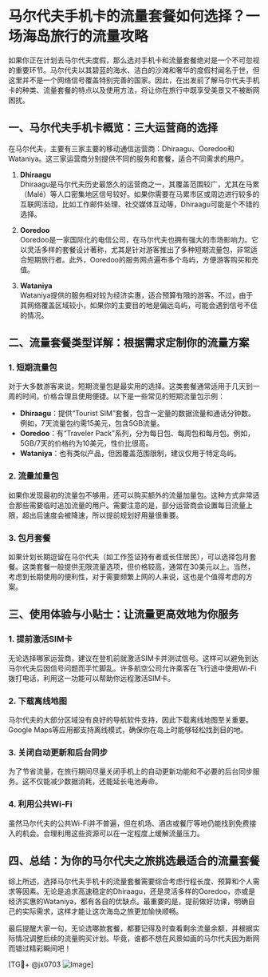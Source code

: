 # 马尔代夫手机卡的流量套餐如何选择？一场海岛旅行的流量攻略

如果你正在计划去马尔代夫度假，那么选对手机卡和流量套餐绝对是一个不可忽视的重要环节。马尔代夫以其碧蓝的海水、洁白的沙滩和奢华的度假村闻名于世，但这里并不是一个网络信号覆盖特别完善的国家。因此，在出发前了解马尔代夫手机卡的种类、流量套餐的特点以及使用方法，将让你在旅行中既享受美景又不被断网困扰。

## 一、马尔代夫手机卡概览：三大运营商的选择

在马尔代夫，主要有三家主要的移动通信运营商：Dhiraagu、Ooredoo和Wataniya。这三家运营商分别提供不同的服务和套餐，适合不同需求的用户。

1. **Dhiraagu**  
   Dhiraagu是马尔代夫历史最悠久的运营商之一，其覆盖范围较广，尤其在马累（Malé）等人口密集地区信号较好。如果你需要在马累市区或周边进行较多的互联网活动，比如工作邮件处理、社交媒体互动等，Dhiraagu可能是个不错的选择。

2. **Ooredoo**  
   Ooredoo是一家国际化的电信公司，在马尔代夫也拥有强大的市场影响力。它以灵活多样的套餐设计著称，尤其是针对游客推出了多种短期流量包，非常适合短期旅行者。此外，Ooredoo的服务网点遍布多个岛屿，方便游客购买和充值。

3. **Wataniya**  
   Wataniya提供的服务相对较为经济实惠，适合预算有限的游客。不过，由于其网络覆盖区域较小，如果你的主要目的地是偏远岛屿，可能会遇到信号不佳的情况。

## 二、流量套餐类型详解：根据需求定制你的流量方案

### 1. 短期流量包  
对于大多数游客来说，短期流量包是最实用的选择。这类套餐通常适用于几天到一周的时间，价格合理且使用便捷。以下是一些常见的短期流量包示例：

- **Dhiraagu**：提供“Tourist SIM”套餐，包含一定量的数据流量和通话分钟数。例如，7天流量包约需15美元，包含5GB流量。
- **Ooredoo**：有“Traveler Pack”系列，分为每日包、每周包和每月包。例如，5GB/7天的价格约为10美元，性价比很高。
- **Wataniya**：也有类似产品，但因覆盖范围限制，建议仅用于特定岛屿。

### 2. 流量加量包  
如果你发现最初的流量包不够用，还可以购买额外的流量加量包。这种方式非常适合那些需要临时追加流量的用户。需要注意的是，部分运营商会设置每日流量上限，超出后速度会被降速，所以提前规划好用量很重要。

### 3. 包月套餐  
如果计划长期逗留在马尔代夫（如工作签证持有者或长住居民），可以选择包月套餐。这类套餐一般提供无限流量选项，但价格较高，通常在30美元以上。当然，考虑到长期使用的便利性，对于需要频繁上网的人来说，这也是个值得考虑的方案。

## 三、使用体验与小贴士：让流量更高效地为你服务

### 1. 提前激活SIM卡  
无论选择哪家运营商，建议在登机前就激活SIM卡并测试信号。这样可以避免到达马尔代夫后因信号问题而手忙脚乱。许多航空公司允许乘客在飞行途中使用Wi-Fi拨打电话，利用这一功能可以帮助你远程激活SIM卡。

### 2. 下载离线地图  
马尔代夫的大部分区域没有良好的导航软件支持，因此下载离线地图至关重要。Google Maps等应用都支持离线模式，确保你在岛上时能够轻松找到目的地。

### 3. 关闭自动更新和后台同步  
为了节省流量，在旅行期间尽量关闭手机上的自动更新功能和不必要的后台同步服务。这不仅能减少数据消耗，还能延长电池寿命。

### 4. 利用公共Wi-Fi  
虽然马尔代夫的公共Wi-Fi并不普遍，但在机场、酒店或餐厅等地仍能找到免费接入的机会。合理利用这些资源可以在一定程度上缓解流量压力。

## 四、总结：为你的马尔代夫之旅挑选最适合的流量套餐

综上所述，选择马尔代夫手机卡的流量套餐需要综合考虑行程长度、预算和个人需求等因素。无论是追求高速稳定的Dhiraagu，还是灵活多样的Ooredoo，亦或是经济实惠的Wataniya，都有各自的优缺点。最重要的是，提前做好功课，明确自己的实际需求，这样才能让这次海岛之旅更加愉快顺畅。

最后提醒大家一句，无论选哪款套餐，都要记得及时查看剩余流量余额，并根据实际情况调整后续的流量购买计划。毕竟，谁都不想在风景如画的马尔代夫因为断网而错过精彩瞬间吧！

[TG💪+ @jx0703 ![Image](https://github.com/user-attachments/assets/dbca1d08-cadb-493c-b0ec-ad6f7a83f270)]